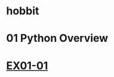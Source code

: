 # hobbit
# 01 Python Overview
 # [EX01-01](https://colab.research.google.com/drive/1Se_RAwTfvaWeeBjHcTAAjXYf6TmL75ol)
 
  
